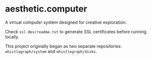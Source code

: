 # aesthetic.computer

A virtual computer system designed for creative exploration.

Check `ssl-dev/readme.txt` to generate SSL certificates before running locally. 

This project originally began as two separate repositories: `whistlegraph/system` and `whistlegraph/disks`.